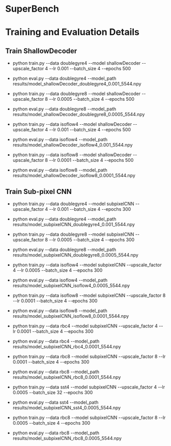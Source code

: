 # SuperBench


# Training and Evaluation Details

## Train ShallowDecoder

* python train.py --data doublegyre4 --model shallowDecoder --upscale_factor 4  --lr 0.001 --batch_size 4 --epochs 500
* python eval.py --data doublegyre4 --model_path results/model_shallowDecoder_doublegyre4_0.001_5544.npy 

* python train.py --data doublegyre8 --model shallowDecoder --upscale_factor 8 --lr 0.0005 --batch_size 4 --epochs 500
* python eval.py --data doublegyre8 --model_path results/model_shallowDecoder_doublegyre8_0.0005_5544.npy 


* python train.py --data isoflow4 --model shallowDecoder --upscale_factor 4 --lr 0.001 --batch_size 4 --epochs 500
* python eval.py --data isoflow4 --model_path results/model_shallowDecoder_isoflow4_0.001_5544.npy 

* python train.py --data isoflow8 --model shallowDecoder --upscale_factor 8 --lr 0.0001 --batch_size 4 --epochs 500
* python eval.py --data isoflow8 --model_path results/model_shallowDecoder_isoflow8_0.0001_5544.npy 



## Train Sub-pixel CNN 

* python train.py --data doublegyre4 --model subpixelCNN --upscale_factor 4 --lr 0.001 --batch_size 4 --epochs 300
* python eval.py --data doublegyre4 --model_path results/model_subpixelCNN_doublegyre4_0.001_5544.npy 

* python train.py --data doublegyre8 --model subpixelCNN --upscale_factor 8 --lr 0.0005 --batch_size 4 --epochs 300
* python eval.py --data doublegyre8 --model_path results/model_subpixelCNN_doublegyre8_0.0005_5544.npy 


* python train.py --data isoflow4 --model subpixelCNN --upscale_factor 4 --lr 0.0005 --batch_size 4 --epochs 300
* python eval.py --data isoflow4 --model_path results/model_subpixelCNN_isoflow4_0.0005_5544.npy 

* python train.py --data isoflow8 --model subpixelCNN --upscale_factor 8 --lr 0.0001 --batch_size 4 --epochs 300
* python eval.py --data isoflow8 --model_path results/model_subpixelCNN_isoflow8_0.0001_5544.npy 


* python train.py --data rbc4 --model subpixelCNN --upscale_factor 4 --lr 0.0001 --batch_size 4 --epochs 300
* python eval.py --data rbc4 --model_path results/model_subpixelCNN_rbc4_0.0001_5544.npy 

* python train.py --data rbc8 --model subpixelCNN --upscale_factor 8 --lr 0.0001 --batch_size 4 --epochs 300
* python eval.py --data rbc8 --model_path results/model_subpixelCNN_rbc8_0.0001_5544.npy 


* python train.py --data sst4 --model subpixelCNN --upscale_factor 4 --lr 0.0005 --batch_size 32 --epochs 300
* python eval.py --data sst4 --model_path results/model_subpixelCNN_sst4_0.0005_5544.npy 

* python train.py --data rbc8 --model subpixelCNN --upscale_factor 8 --lr 0.0005 --batch_size 4 --epochs 300
* python eval.py --data rbc8 --model_path results/model_subpixelCNN_rbc8_0.0005_5544.npy 
